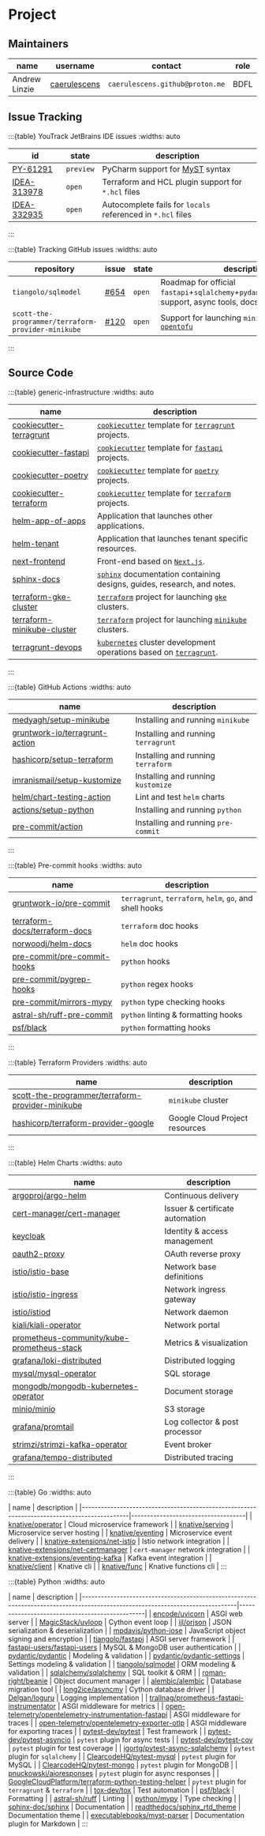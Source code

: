 # Project

## Maintainers

| name            | username                                        | contact                           | role |
|-----------------|-------------------------------------------------|-----------------------------------|------|
| Andrew Linzie   | [caerulescens](https://github.com/caerulescens) | `caerulescens.github@proton.me`   | BDFL |

## Issue Tracking

:::{table} YouTrack JetBrains IDE issues
:widths: auto

| id                                                                                                                              | state      | description                                                                                 |
|---------------------------------------------------------------------------------------------------------------------------------|------------|---------------------------------------------------------------------------------------------|
| [PY-61291](https://youtrack.jetbrains.com/issue/PY-61291/Support-MyST-syntax)                                                   | `preview`  | PyCharm support for [MyST](https://myst-parser.readthedocs.io/en/latest/index.html#) syntax | 
| [IDEA-313978](https://youtrack.jetbrains.com/issue/IDEA-313978/Terraform-and-HCL-plugin-does-not-support-formatting-.hcl-files) | `open`     | Terraform and HCL plugin support for `*.hcl` files                                          | 
| [IDEA-332935](https://youtrack.jetbrains.com/issue/IDEA-332935/Autocomplete-fails-for-locals-reference-in-HCL)                  | `open`     | Autocomplete fails for `locals` referenced in `*.hcl` files                                 |
:::

:::{table} Tracking GitHub issues
:widths: auto

| repository                                           | issue                                                                                   | state  | description                                                                                         |
|------------------------------------------------------|-----------------------------------------------------------------------------------------|--------|-----------------------------------------------------------------------------------------------------|
| `tiangolo/sqlmodel`                                  | [#654](https://github.com/tiangolo/sqlmodel/issues/654)                                 | `open` | Roadmap for official `fastapi`+`sqlalchemy`+`pydantic`+`alembic`+`typer` support, async tools, docs |
| `scott-the-programmer/terraform-provider-minikube`   | [#120](https://github.com/scott-the-programmer/terraform-provider-minikube/issues/120)  | `open` | Support for launching `minikube` using [`opentofu`](https://opentofu.org/)                          |
:::

## Source Code

:::{table} generic-infrastructure
:widths: auto

| name                                                                                               | description                                                                                                                                                  |
|----------------------------------------------------------------------------------------------------|--------------------------------------------------------------------------------------------------------------------------------------------------------------|
| [cookiecutter-terragrunt](https://github.com/generic-infrastructure/cookiecutter-terragrunt)       | [`cookiecutter`](https://github.com/cookiecutter/cookiecutter) template for [`terragrunt`](https://github.com/gruntwork-io/terragrunt) projects.             |
| [cookiecutter-fastapi](https://github.com/generic-infrastructure/cookiecutter-fastapi)             | [`cookiecutter`](https://github.com/cookiecutter/cookiecutter) template for [`fastapi`](https://github.com/tiangolo/fastapi) projects.                       |
| [cookiecutter-poetry](https://github.com/generic-infrastructure/cookiecutter-poetry)               | [`cookiecutter`](https://github.com/cookiecutter/cookiecutter) template for [`poetry`](https://github.com/python-poetry/poetry) projects.                    |
| [cookiecutter-terraform](https://github.com/generic-infrastructure/cookiecutter-terraform)         | [`cookiecutter`](https://github.com/cookiecutter/cookiecutter) template for [`terraform`](https://github.com/hashicorp/terraform) projects.                  |
| [helm-app-of-apps](https://github.com/generic-infrastructure/helm-app-of-apps)                     | Application that launches other applications.                                                                                                                |
| [helm-tenant](https://github.com/generic-infrastructure/helm-tenant)                               | Application that launches tenant specific resources.                                                                                                         |
| [next-frontend](https://github.com/generic-infrastructure/next-frontend)                           | Front-end based on [`Next.js`](https://github.com/vercel/next.js/).                                                                                          |
| [sphinx-docs](https://github.com/generic-infrastructure/sphinx-docs)                               | [`sphinx`](https://github.com/sphinx-doc/sphinx) documentation containing designs, guides, research, and notes.                                              |
| [terraform-gke-cluster](https://github.com/generic-infrastructure/terraform-gke-cluster)           | [`terraform`](https://github.com/hashicorp/terraform) project for launching [`gke`](https://cloud.google.com/kubernetes-engine/) clusters.                   |
| [terraform-minikube-cluster](https://github.com/generic-infrastructure/terraform-minikube-cluster) | [`terraform`](https://github.com/hashicorp/terraform) project for launching [`minikube`](https://github.com/kubernetes/minikube) clusters.                   |
| [terragrunt-devops](https://github.com/generic-infrastructure/terragrunt-devops)                   | [`kubernetes`](https://github.com/kubernetes/kubernetes) cluster development operations based on [`terragrunt`](https://github.com/gruntwork-io/terragrunt). |

:::

:::{table} GitHub Actions
:widths: auto

| name                                                                                | description                         |
|-------------------------------------------------------------------------------------|-------------------------------------|
| [medyagh/setup-minikube](https://github.com/medyagh/setup-minikube)                 | Installing and running `minikube`   |
| [gruntwork-io/terragrunt-action](https://github.com/gruntwork-io/terragrunt-action) | Installing and running `terragrunt` |
| [hashicorp/setup-terraform](https://github.com/hashicorp/setup-terraform)           | Installing and running `terraform`  |
| [imranismail/setup-kustomize](https://github.com/imranismail/setup-kustomize)       | Installing and running `kustomize`  |
| [helm/chart-testing-action](https://github.com/helm/chart-testing-action)           | Lint and test `helm` charts         |
| [actions/setup-python](https://github.com/actions/setup-python)                     | Installing and running `python`     |
| [pre-commit/action](https://github.com/pre-commit/action)                           | Installing and running `pre-commit` |
:::

:::{table} Pre-commit hooks
:widths: auto

| name                                                                                               | description                                              |
|----------------------------------------------------------------------------------------------------|----------------------------------------------------------|
| [gruntwork-io/pre-commit](https://github.com/gruntwork-io/pre-commit)                              | `terragrunt`, `terraform`, `helm`, `go`, and shell hooks | 
| [terraform-docs/terraform-docs](https://github.com/terraform-docs/terraform-docs/#pre-commit-hook) | `terraform` doc hooks                                    | 
| [norwoodj/helm-docs](https://github.com/norwoodj/helm-docs#pre-commit-hook)                        | `helm` doc hooks                                         | 
| [pre-commit/pre-commit-hooks](https://github.com/pre-commit/pre-commit-hooks)                      | `python` hooks                                           |
| [pre-commit/pygrep-hooks](https://github.com/pre-commit/pygrep-hooks)                              | `python` regex hooks                                     | 
| [pre-commit/mirrors-mypy](https://github.com/pre-commit/mirrors-mypy)                              | `python` type checking hooks                             |
| [astral-sh/ruff-pre-commit](https://github.com/astral-sh/ruff-pre-commit)                          | `python` linting & formatting hooks                      | 
| [psf/black](https://github.com/psf/black)                                                          | `python` formatting hooks                                |
:::

:::{table} Terraform Providers
:widths: auto

| name                                                                                                                    | description                    |
|-------------------------------------------------------------------------------------------------------------------------|--------------------------------|
| [scott-the-programmer/terraform-provider-minikube](https://github.com/scott-the-programmer/terraform-provider-minikube) | `minikube` cluster             |
| [hashicorp/terraform-provider-google](https://github.com/hashicorp/terraform-provider-google)                           | Google Cloud Project resources |
:::

:::{table} Helm Charts
:widths: auto

| name                                                                                                                                     | description                     |
|------------------------------------------------------------------------------------------------------------------------------------------|---------------------------------|
| [argoproj/argo-helm](https://github.com/argoproj/argo-helm)                                                                              | Continuous delivery             |
| [cert-manager/cert-manager](https://github.com/cert-manager/cert-manager)                                                                | Issuer & certificate automation |
| [keycloak](https://github.com/codecentric/helm-charts/tree/master/charts/keycloakx)                                                      | Identity & access management    |
| [oauth2-proxy](https://github.com/oauth2-proxy/manifests/tree/main/helm/oauth2-proxy)                                                    | OAuth reverse proxy             | 
| [istio/istio-base](https://github.com/istio/istio/tree/master/manifests/charts/base)                                                     | Network base definitions        |
| [istio/istio-ingress](https://github.com/istio/istio/tree/master/manifests/charts/gateways/istio-ingress)                                | Network ingress gateway         |
| [istio/istiod](https://github.com/istio/istio/tree/master/manifests/charts/istio-control/istio-discovery)                                | Network daemon                  |
| [kiali/kiali-operator](https://github.com/kiali/kiali-operator)                                                                          | Network portal                  |
| [prometheus-community/kube-prometheus-stack](https://github.com/prometheus-community/helm-charts/tree/main/charts/kube-prometheus-stack) | Metrics & visualization         |
| [grafana/loki-distributed](https://github.com/grafana/helm-charts/tree/main/charts/loki-distributed)                                     | Distributed logging             |
| [mysql/mysql-operator](https://github.com/mysql/mysql-operator)                                                                          | SQL  storage                    |
| [mongodb/mongodb-kubernetes-operator](https://github.com/mongodb/mongodb-kubernetes-operator)                                            | Document storage                |
| [minio/minio](https://github.com/minio/minio/blob/master/helm/minio/README.md)                                                           | S3 storage                      |
| [grafana/promtail](https://github.com/grafana/helm-charts/blob/main/charts/promtail/README.md)                                           | Log collector & post processor  |
| [strimzi/strimzi-kafka-operator](https://github.com/strimzi/strimzi-kafka-operator)                                                      | Event broker                    |
| [grafana/tempo-distributed](https://github.com/grafana/helm-charts/blob/main/charts/tempo-distributed/README.md)                         | Distributed tracing             |
:::

:::{table} Go
:widths: auto

[//]: # (todo: tekton)
| name                                                                                        | description                        |
|---------------------------------------------------------------------------------------------|------------------------------------|
| [knative/operator](https://github.com/knative/operator)                                     | Cloud microservice framework       |
| [knative/serving](https://github.com/knative/serving)                                       | Microservice server hosting        |
| [knative/eventing](https://github.com/knative/eventing)                                     | Microservice event delivery        |
| [knative-extensions/net-istio](https://github.com/knative-extensions/net-istio)             | Istio network integration          |
| [knative-extensions/net-certmanager](https://github.com/knative-extensions/net-certmanager) | `cert-manager` network integration |
| [knative-extensions/eventing-kafka](https://github.com/knative-extensions/eventing-kafka)   | Kafka event integration            |
| [knative/client](https://github.com/knative/client)                                         | Knative cli                        |
| [knative/func](https://github.com/knative/func)                                             | Knative functions cli              |
:::

:::{table} Python
:widths: auto

[//]: # (todo: add cloudevents)
[//]: # (todo: hypercorn + trio)
[//]: # (todo: kafka client driver)
[//]: # (todo: s3 client driver)
| name                                                                                                                          | description                                    |
|-------------------------------------------------------------------------------------------------------------------------------|------------------------------------------------|
| [encode/uvicorn](https://github.com/encode/uvicorn)                                                                           | ASGI web server                                |
| [MagicStack/uvloop](https://github.com/MagicStack/uvloop)                                                                     | Cython event loop                              |
| [ijl/orjson](https://github.com/ijl/orjson)                                                                                   | JSON serialization & deserialization           |
| [mpdavis/python-jose](https://github.com/mpdavis/python-jose)                                                                 | JavaScript object signing and encryption       |
| [tiangolo/fastapi](https://github.com/tiangolo/fastapi)                                                                       | ASGI server framework                          |
| [fastapi-users/fastapi-users](https://github.com/fastapi-users/fastapi-users)                                                 | MySQL & MongoDB user authentication            |
| [pydantic/pydantic](https://github.com/pydantic/pydantic)                                                                     | Modeling & validation                          |
| [pydantic/pydantic-settings](https://github.com/pydantic/pydantic-settings)                                                   | Settings modeling & validation                 |
| [tiangolo/sqlmodel](https://github.com/tiangolo/sqlmodel)                                                                     | ORM modeling & validation                      |
| [sqlalchemy/sqlalchemy](https://github.com/sqlalchemy/sqlalchemy)                                                             | SQL toolkit & ORM                              |
| [roman-right/beanie](https://github.com/roman-right/beanie)                                                                   | Object document manager                        |
| [alembic/alembic](https://github.com/alembic/alembic)                                                                         | Database migration tool                        |
| [long2ice/asyncmy](https://github.com/long2ice/asyncmy)                                                                       | Cython database driver                         |
| [Delgan/loguru](https://github.com/Delgan/loguru)                                                                             | Logging implementation                         |
| [trallnag/prometheus-fastapi-instrumentator](https://github.com/trallnag/prometheus-fastapi-instrumentator)                   | ASGI middleware for metrics                    |
| [open-telemetry/opentelemetry-instrumentation-fastapi](https://github.com/open-telemetry/opentelemetry-python-contrib)        | ASGI middleware for traces                     |
| [open-telemetry/opentelemetry-exporter-otlp](https://github.com/open-telemetry/opentelemetry-python)                          | ASGI middleware for exporting traces           |
| [pytest-dev/pytest](https://github.com/pytest-dev/pytest)                                                                     | Test framework                                 |
| [pytest-dev/pytest-asyncio](https://github.com/pytest-dev/pytest-asyncio)                                                     | `pytest` plugin for async tests                |
| [pytest-dev/pytest-cov](https://github.com/pytest-dev/pytest-cov)                                                             | `pytest` plugin for test coverage              |
| [igortg/pytest-async-sqlalchemy](https://github.com/igortg/pytest-async-sqlalchemy)                                           | `pytest` plugin for `sqlalchemy`               |
| [ClearcodeHQ/pytest-mysql](https://github.com/ClearcodeHQ/pytest-mysql)                                                       | `pytest` plugin for MySQL                      |
| [ClearcodeHQ/pytest-mongo](https://github.com/ClearcodeHQ/pytest-mongo)                                                       | `pytest` plugin for MongoDB                    |
| [pnuckowski/aioresponses](https://github.com/pnuckowski/aioresponses)                                                         | `pytest` plugin for async responses            |
| [GoogleCloudPlatform/terraform-python-testing-helper](https://github.com/GoogleCloudPlatform/terraform-python-testing-helper) | `pytest` plugin for `terragrunt` & `terraform` |
| [tox-dev/tox](https://github.com/tox-dev/tox)                                                                                 | Test automation                                |
| [psf/black](https://github.com/psf/black)                                                                                     | Formatting                                     |
| [astral-sh/ruff](https://github.com/astral-sh/ruff)                                                                           | Linting                                        |
| [python/mypy](https://github.com/python/mypy)                                                                                 | Type checking                                  |
| [sphinx-doc/sphinx](https://github.com/sphinx-doc/sphinx)                                                                     | Documentation                                  |
| [readthedocs/sphinx_rtd_theme](https://github.com/readthedocs/sphinx_rtd_theme)                                               | Documentation theme                            |
| [executablebooks/myst-parser](https://github.com/executablebooks/MyST-Parser)                                                 | Documentation plugin for Markdown              |
:::
